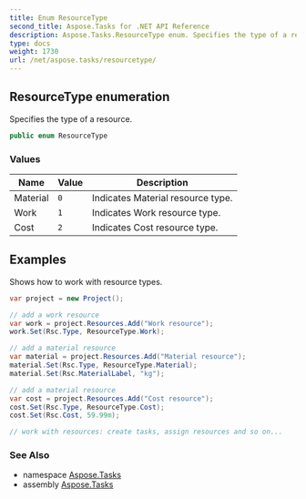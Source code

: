 ```yaml
---
title: Enum ResourceType
second_title: Aspose.Tasks for .NET API Reference
description: Aspose.Tasks.ResourceType enum. Specifies the type of a resource
type: docs
weight: 1730
url: /net/aspose.tasks/resourcetype/
---
```

## ResourceType enumeration

Specifies the type of a resource.

```csharp
public enum ResourceType
```

### Values

| Name | Value | Description |
| --- | --- | --- |
| Material | `0` | Indicates Material resource type. |
| Work | `1` | Indicates Work resource type. |
| Cost | `2` | Indicates Cost resource type. |

## Examples

Shows how to work with resource types.

```csharp
var project = new Project();

// add a work resource
var work = project.Resources.Add("Work resource");
work.Set(Rsc.Type, ResourceType.Work);

// add a material resource
var material = project.Resources.Add("Material resource");
material.Set(Rsc.Type, ResourceType.Material);
material.Set(Rsc.MaterialLabel, "kg");

// add a material resource
var cost = project.Resources.Add("Cost resource");
cost.Set(Rsc.Type, ResourceType.Cost);
cost.Set(Rsc.Cost, 59.99m);

// work with resources: create tasks, assign resources and so on...
```

### See Also

* namespace [Aspose.Tasks](../../aspose.tasks/)
* assembly [Aspose.Tasks](../../)


